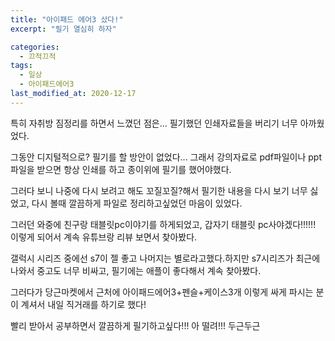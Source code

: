 ```yaml
---
title: "아이패드 에어3 샀다!"
excerpt: "필기 열심히 하자"

categories:
  - 끄적끄적
tags:
  - 일상
  - 아이패드에어3
last_modified_at: 2020-12-17
---
```



특히 자취방 짐정리를 하면서 느꼈던 점은... 필기했던 인쇄자료들을 버리기 너무 아까웠었다.

그동안 디지털적으로? 필기를 할 방안이 없었다...
그래서 강의자료로 pdf파일이나 ppt파일을 받으면 항상 인쇄를 하고 종이위에 필기를 했어야했다.

그러다 보니 나중에 다시 보려고 해도 꼬질꼬질?해서 필기한 내용을 다시 보기 너무 싫었고, 
다시 볼때 깔끔하게 파일로 정리하고싶었던 마음이 있었다.


그러던 와중에 친구랑 태블릿pc이야기를 하게되었고, 갑자기 태블릿 pc사야겠다!!!!!!
이렇게 되어서 계속 유튜브랑 리뷰 보면서 찾아봤다.

갤럭시 시리즈 중에선 s7이 젤 좋고 나머지는 별로라고했다.하지만 s7시리즈가 최근에 나와서 중고도 너무 비싸고, 필기에는 애플이 좋다해서 계속 찾아봤다.
 
그러다가 당근마켓에서 근처에 아이패드에어3+펜슬+케이스3개 이렇게 싸게 파시는 분이 계셔서 
내일 직거래를 하기로 했다!

빨리 받아서 공부하면서 깔끔하게 필기하고싶다!!!
아 떨려!!! 두근두근
